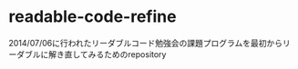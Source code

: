 readable-code-refine
====================

2014/07/06に行われたリーダブルコード勉強会の課題プログラムを最初からリーダブルに解き直してみるためのrepository
